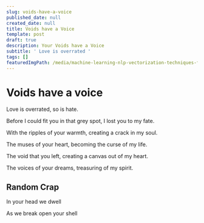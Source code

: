 ```yaml
---
slug: voids-have-a-voice
published_date: null
created_date: null
title: Voids have a Voice
template: post
draft: true
description: Your Voids have a Voice
subtitle: ' Love is overrated '
tags: []
featuredImgPath: /media/machine-learning-nlp-vectorization-techniques-featured.png
---
```

# Voids have a voice

Love is overrated, so is hate.

Before I could fit you in that grey spot, I lost you to my fate.

With the ripples of your warmth, creating a crack in my soul.

The muses of your heart, becoming the curse of my life.

The void that you left, creating a canvas out of my heart.

The voices of your dreams, treasuring of my spirit.

## Random Crap

In your head we dwell

As we break open your shell


